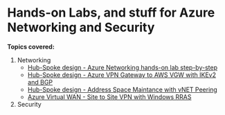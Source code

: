 # **Hands-on Labs, and stuff for Azure Networking and Security**

**Topics covered:**
1.  Networking
    -  [Hub-Spoke design - Azure Networking hands-on lab step-by-step](https://github.com/adicout/lab/tree/master/Network/azure-networking-hub-spoke-lab)  
    -  [Hub-Spoke design - Azure VPN Gateway to AWS VGW with IKEv2 and BGP](https://github.com/adicout/lab/tree/master/Network/aws-vpn-to-azurevpngw-ikev2-bgp) 
    -  [Hub-Spoke design - Address Space Maintance with vNET Peering](https://github.com/adicout/lab/tree/master/Network/vnet-peering-change-address)
     - [Azure Virtual WAN - Site to Site VPN with Windows RRAS](https://github.com/adicout/lab/tree/master/Network/SDWAN)  
2.  Security